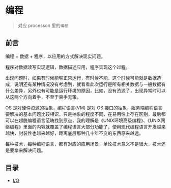 #   编程

>   对应 processon 里的`编程`

##  前言

编程 =  数据 + 程序，以应用的方式解决现实问题。

程序对数据读写实现逻辑，数据描述应用，程序实现这个过程。

出现问题时，如果有时候能够正常运行，有时候不能，这个时候可能就是数据造成，说明还有某种情况没有考虑到，就看看此次运行是所有相关数据与一般数据有什么差异，另外也有可能是运行环境的原因，比如，没有资源了，出现异常时可以从这两个方向着手，不至于束手无策。


OS 是对硬件资源的抽象，编程语言(VM) 是对 OS 接口的抽象，服务端编程语言要解决的基本问题比较相识，只是抽象的程度不同，在易用性上存在区别，最后都可以在超脱编程语言范畴找到原点，我的理解是《UNIX环境高级编程》、《UNIX网络编程》里面的内容就覆盖了编程语言大部分功能了，使用现代编程语言开发越来越快，封装性也越来越好，距离底层那种几十年不变的东西原来越远。

每种技术，每种编程语言，都有对应的应用场景，单论技术意义不是很大，技术还是要拿来解决问题。

##  目录
-   [I/O](p001/README.md)


